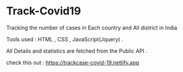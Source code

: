 # Track-Covid19

Tracking the number of cases in Each country and All district in India 

Tools used : HTML , CSS , JavaScript(Jquery) .

All Details and statistics are fetched from the Public API .

check this out : https://trackcase-covid-19.netlify.app
